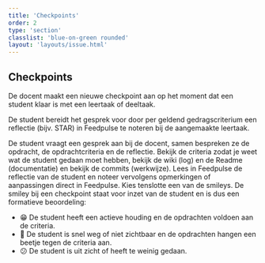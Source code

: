 ```yaml
---
title: 'Checkpoints'
order: 2
type: 'section'
classlist: 'blue-on-green rounded'
layout: 'layouts/issue.html'
---
```


## Checkpoints

De docent maakt een nieuwe checkpoint aan op het moment dat een student klaar is met een leertaak of deeltaak.

De student bereidt het gesprek voor door per geldend gedragscriterium een reflectie (bijv. STAR) in Feedpulse te noteren bij de aangemaakte leertaak.

De student vraagt een gesprek aan bij de docent, samen bespreken ze de opdracht, de opdrachtcriteria en de reflectie. Bekijk de criteria zodat je weet wat de student gedaan moet hebben, bekijk de wiki (log) en de Readme (documentatie) en bekijk de commits (werkwijze). Lees in Feedpulse de reflectie van de student en noteer vervolgens opmerkingen of aanpassingen direct in Feedpulse. Kies tenslotte een van de smileys. De smiley bij een checkpoint staat voor inzet van de student en is dus een formatieve beoordeling:

- 😁 De student heeft een actieve houding en de opdrachten voldoen aan de criteria.
- 🙂 De student is snel weg of niet zichtbaar en de opdrachten hangen een beetje tegen de criteria aan.
- 😕 De student is uit zicht of heeft te weinig gedaan.

